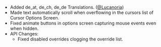 - Added de_at, de_ch, de_de Translations. ([@Lucanoria](https://github.com/fishstiz/minecraft-cursor/pull/5))
- Made text automatically scroll when overflowing in the cursors list of Cursor Options Screen.
- Fixed animate buttons in options screen capturing mouse events even when hidden.
- API Changes:
  - Fixed disabled overrides clogging the override list.
